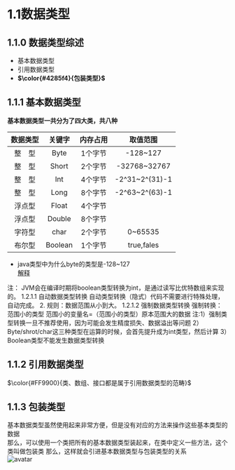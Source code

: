 # 1.1数据类型
## 1.1.0 数据类型综述
  -  基本数据类型
  -  引用数据类型
  -  **$\color{#4285f4}{包装类型}$**

## 1.1.1 基本数据类型

**基本数据类型一共分为了四大类，共八种**

| 数据类型 | 关键字 | 内存占用 |取值范围 |
| :----:   |:----: |  :----:  | :----: |
| 整 &#8194; 型 | Byte | 1个字节 |-128~127|
| 整 &#8194; 型 | Short | 2个字节 |-32768~32767|
| 整 &#8194; 型 | Int | 4个字节 |-2^31~2^(31)-1|
| 整 &#8194; 型 | Long | 8个字节 |-2^63~2^(63)-1|
| 浮点型 | Float | 4个字节 ||
| 浮点型 | Double | 8个字节 ||
| 字符型 | char | 2个字节 |0~65535|
| 布尔型 | Boolean | 1个字节 |true,fales|

- java类型中为什么byte的类型是-128~127 <br>
  [解释](http://hollischuang.gitee.io/tobetopjavaer/#/basics/java-basic/float) 

注：
JVM会在编译时期将boolean类型转换为int，是通过读写比优特数组来实现的。
1.2.1.1 自动数据类型转换
自动类型转换（隐式）代码不需要进行特殊处理，自动完成。 2. 规则：数据范围从小到大。
1.2.1.2 强制数据类型转换
强制转换：范围小的类型 范围小的变量名=（范围小的类型）原本范围大的数据
注:1）强制类型转换一旦不推荐使用，因为可能会发生精度损失、数据溢出等问题
  2）Byte/shrot/char这三种类型在运算的时候，会首先提升成为int类型，然后计算
  3）Boolean类型不能发生数据类型转换

## 1.1.2 引用数据类型
$\color{#FF9900}{类、数组、接口都是属于引用数据类型的范畴}$

## 1.1.3 包装类型
基本数据类型虽然使用起来非常方便，但是没有对应的方法来操作这些基本类型的数据<br>
那么，可以使用一个类把所有的基本数据类型装起来，在类中定义一些方法，这个类叫做包装类
那么，这样就会引进基本数据类型与包装类型的关系<br>
![avatar](/1.basic/0.picture/1.jpg)



